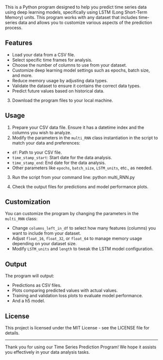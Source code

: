 This is a Python program designed to help you predict time series data using deep learning models, specifically using LSTM (Long Short-Term Memory) units. This program works with any dataset that includes time-series data and allows you to customize various aspects of the prediction process.

## Features

- Load your data from a CSV file.
- Select specific time frames for analysis.
- Choose the number of columns to use from your dataset.
- Customize deep learning model settings such as epochs, batch size, and more.
- Reduce memory usage by adjusting data types.
- Validate the dataset to ensure it contains the correct data types.
- Predict future values based on historical data.

3. Download the program files to your local machine.

## Usage

1. Prepare your CSV data file. Ensure it has a datetime index and the columns you wish to analyze.
2. Modify the parameters in the `multi_RNN` class instantiation in the script to match your data and preferences:
- `df`: Path to your CSV file.
- `time_stamp_start`: Start date for the data analysis.
- `time_stamp_end`: End date for the data analysis.
- Other parameters like `epochs`, `batch_size`, `LSTM_units`, etc., as needed.

3. Run the script from your command line:
    python multi_RNN.py

4. Check the output files for predictions and model performance plots.

## Customization

You can customize the program by changing the parameters in the `multi_RNN` class:
- Change `columns_left_in_df` to select how many features (columns) you want to include from your dataset.
- Adjust `float_16`, `float_32`, or `float_64` to manage memory usage depending on your dataset size.
- Modify `LSTM_units` and `length` to tweak the LSTM model configuration.

## Output

The program will output:
- Predictions as CSV files.
- Plots comparing predicted values with actual values.
- Training and validation loss plots to evaluate model performance.
- And a h5 model.

## License

This project is licensed under the MIT License - see the LICENSE file for details.

---

Thank you for using our Time Series Prediction Program! We hope it assists you effectively in your data analysis tasks.
